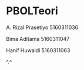 # PBOLTeori

A. Rizal Prasetiyo	5160311036

Bima Aditama		    5160311047

Hanif Huwaidi		    5160311063

^.^
